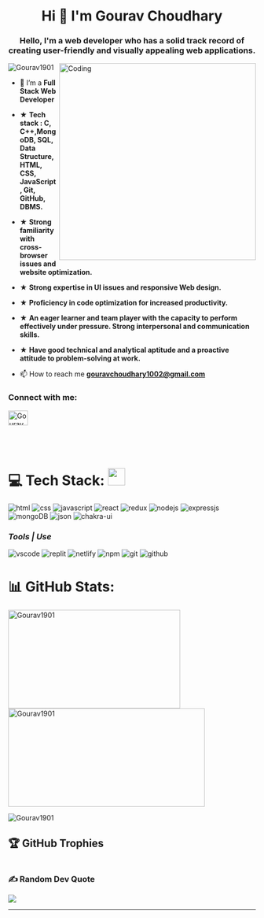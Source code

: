 
<h1 align="center">Hi  👋 I'm Gourav Choudhary</h1>
<h3 align="center">Hello, I'm a web developer who has a solid track record of creating user-friendly and visually appealing web applications.
</h3>
<img  align="right" alt="Coding" width="400" src="https://media1.giphy.com/media/qgQUggAC3Pfv687qPC/giphy.gif" /> 

<p align="left"> <img src="https://komarev.com/ghpvc/?username=Gourav1901&label=Profile%20views&color=0e75b6&style=flat" alt="Gourav1901" /> </p>



- 🌱 I’m a **Full Stack Web Developer**

- ★ **Tech stack : C, C++,MongoDB, SQL, Data Structure, HTML, CSS, JavaScript, Git, GitHub, DBMS.**
- ★ **Strong familiarity with cross-browser issues and website optimization.**
- ★ **Strong expertise in UI issues and responsive Web design.**
- ★ **Proficiency in code optimization for increased productivity.**
- ★ **An eager learner and team player with the capacity to perform effectively under pressure. Strong interpersonal and communication skills.**
- ★ **Have good technical and analytical aptitude and a proactive attitude to problem-solving at work.**


- 📫 How to reach me **gouravchoudhary1002@gmail.com**

 
<h3 align="left">Connect with me:</h3>
<p align="left">
<a href="www.linkedin.com/in/gourav-choudhary-635ab4193" target="blank"><img align="center" src="https://raw.githubusercontent.com/rahuldkjain/github-profile-readme-generator/master/src/images/icons/Social/linked-in-alt.svg" alt="Gourav" height="30" width="40" /></a>
</p>
 <br/><br/>

# 💻 Tech Stack: <img src="https://camo.githubusercontent.com/beb64ff21c883e318e4f5db5231c2ba4175705bea1c9249e82a41ab375db4f75/68747470733a2f2f6d65646961322e67697068792e636f6d2f6d656469612f51737347456d706b79454f684243623765312f67697068792e6769663f6369643d656366303565343761306e336769316266716e74716d6f62386739616964316f796a327772336473336d67373030626c267269643d67697068792e676966" width="35"/>


<p align="left">
  <img src="https://img.shields.io/badge/html5-%23E34F26.svg?style=for-the-badge&logo=html5&logoColor=white" alt="html"/>
  <img src="https://img.shields.io/badge/css3-%231572B6.svg?style=for-the-badge&logo=css3&logoColor=white" alt="css"/>
  <img src="https://img.shields.io/badge/javascript-%23323330.svg?style=for-the-badge&logo=javascript&logoColor=%23F7DF1E" alt="javascript"/>
  <img src="https://img.shields.io/badge/react-%2320232a.svg?style=for-the-badge&logo=react&logoColor=%2361DAFB" alt="react"/>
  <img src="https://img.shields.io/badge/redux-%23593d88.svg?style=for-the-badge&logo=redux&logoColor=white" alt="redux"/>
  <img src="https://img.shields.io/badge/Node.js-339933?style=for-the-badge&logo=nodedotjs&logoColor=white" alt="nodejs" />
  <img src="https://img.shields.io/badge/express.js-%23404d59.svg?style=for-the-badge&logo=express&logoColor=%2361DAFB" alt="expressjs" />
  <img src="https://img.shields.io/badge/MongoDB-%234ea94b.svg?style=for-the-badge&logo=mongodb&logoColor=white" alt="mongoDB" />
  <img src="https://img.shields.io/badge/json-5E5C5C?style=for-the-badge&logo=json&logoColor=white" alt="json" />
  <img src="https://img.shields.io/badge/Chakra--UI-319795?style=for-the-badge&logo=chakra-ui&logoColor=white" alt="chakra-ui" />
</p>

<h3><i>Tools | Use</i></h3>
<p align="left">
  <img src="https://img.shields.io/badge/VSCode-0078D4?style=for-the-badge&logo=visual%20studio%20code&logoColor=white" alt="vscode" />
  <img src="https://img.shields.io/badge/replit-667881?style=for-the-badge&logo=replit&logoColor=white" alt="replit" />
 
  <img src="https://img.shields.io/badge/Netlify-00C7B7?style=for-the-badge&logo=netlify&logoColor=white" alt="netlify" />


  <img src="https://img.shields.io/badge/NPM-%23000000.svg?style=for-the-badge&logo=npm&logoColor=white" alt="npm"/>

  <img src="https://img.shields.io/badge/Git-f44d27?style=for-the-badge&logo=git&logoColor=white" alt="git"/>

  <img src="https://img.shields.io/badge/GitHub-100000?style=for-the-badge&logo=github&logoColor=white" alt="github"/>
  
</p>


# 📊 GitHub Stats:
<p><img align="left" height="200" width="350" src="https://github-readme-stats.vercel.app/api/top-langs?username=Gourav1901&show_icons=true&locale=en&layout=compact" alt="Gourav1901" /></p>
<p>&nbsp;<img align="center" height="200" width="400" src="https://github-readme-stats.vercel.app/api?username=Gourav1901&show_icons=true&locale=en" alt="Gourav1901" /></p>

<p><img align="center" src="https://github-readme-streak-stats.herokuapp.com/?user=Gourav1901&" alt="Gourav1901" /></p>



## 🏆 GitHub Trophies
<p align="left"  >
  <a href="https://github.com/Gourav1901/github-profile-trophy"
    ><img
      src="https://github-profile-trophy.vercel.app/?username=Gourav1901" 
      alt=""
  /></a>
</p>




### ✍️ Random Dev Quote
![](https://quotes-github-readme.vercel.app/api?type=horizontal)


---


<!-- Proudly created with GPRM ( https://gprm.itsvg.in ) -->
